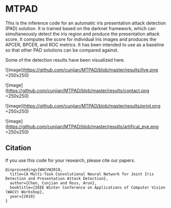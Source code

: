 # MTPAD

This is the inference code for an automatic iris presentation attack detection (PAD) solution. It is trained based on the darknet framework, which can simultaneously detect the iris region and produce the presentation attack score. It computes the score for individual iris images and produces the APCER, BPCER, and ROC metrics. It has been intended to use as a baseline so that other PAD solutions can be compared against. 

Some of the detection results have been visualized here. 


![image](https://github.com/cunjian/MTPAD/blob/master/results/live.png =250x250)

![image](https://github.com/cunjian/MTPAD/blob/master/results/contact.png =250x250)

![image](https://github.com/cunjian/MTPAD/blob/master/results/print.png =250x250)

![image](https://github.com/cunjian/MTPAD/blob/master/results/artifical_eye.png =250x250)

## Citation
If you use this code for your research, please cite our papers.
```
@inproceedings{WACVW2018,
  title={A Multi-Task Convolutional Neural Network for Joint Iris Detection and Presentation Attack Detection},
  author={Chen, Cunjian and Ross, Arun},
  booktitle={IEEE Winter Conference on Applications of Computer Vision (WACV) Workshop},
  year={2018}
}
